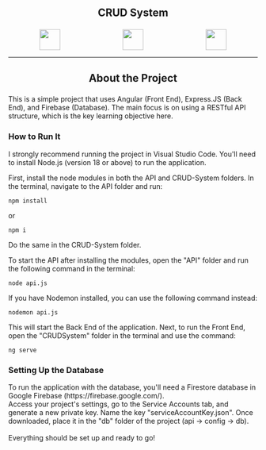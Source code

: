 <div align="center">

## <p style="margin-top: -0.5em;">CRUD System</p>

</div>

<div id="images" style="display: flex; justify-content: space-around;" align="center">

<img src="https://img.shields.io/badge/Angular-DD0031?style=for-the-badge&logo=angular&logoColor=white" style="height: 3em;"/>

<img src="https://img.shields.io/badge/Express.JS-43853D?style=for-the-badge&logo=node.js&logoColor=white" style="height: 3em;"/>

<img src="https://img.shields.io/badge/Firebase-000?style=for-the-badge&logo=firebase&logoColor=ffca2" style="height: 3em;"/>

</div>

---

<div id="about">

## <p align="center">About the Project</p>

<p>This is a simple project that uses Angular (Front End), Express.JS (Back End), and Firebase (Database). The main focus is on using a RESTful API structure, which is the key learning objective here.</p>

</div>

<div id="how-to-use">

### <p>How to Run It</p>

<p>I strongly recommend running the project in Visual Studio Code. You'll need to install Node.js (version 18 or above) to run the application.

First, install the node modules in both the API and CRUD-System folders. In the terminal, navigate to the API folder and run:

    npm install

or

    npm i

Do the same in the CRUD-System folder.

To start the API after installing the modules, open the "API" folder and run the following command in the terminal:

    node api.js

If you have Nodemon installed, you can use the following command instead:

    nodemon api.js

This will start the Back End of the application. Next, to run the Front End, open the "CRUDSystem" folder in the terminal and use the command:

    ng serve

</p>

### <p>Setting Up the Database</p>

<p>To run the application with the database, you'll need a Firestore database in Google Firebase (https://firebase.google.com/). <br>
Access your project's settings, go to the Service Accounts tab, and generate a new private key. Name the key "serviceAccountKey.json". Once downloaded, place it in the "db" folder of the project (api -> config -> db). <br><br>
Everything should be set up and ready to go!
</p>

</div>
